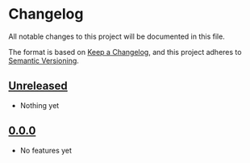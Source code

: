 # Changelog

All notable changes to this project will be documented in this file.

The format is based on [Keep a Changelog](https://keepachangelog.com/en/1.0.0/),
and this project adheres to [Semantic Versioning](https://semver.org/spec/v2.0.0.html).

## [Unreleased]

- Nothing yet

## [0.0.0]

- No features yet

[Unreleased]: https://github.com/blakeNaccarato/copier_python_test/compare/0.0.0...HEAD
[0.0.0]: https://github.com/blakeNaccarato/copier_python_test/releases/tag/0.0.0
